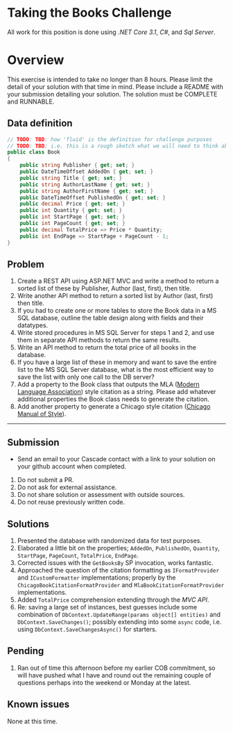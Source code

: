 # Taking the Books Challenge
All work for this position is done using _.NET Core 3.1_, _C#_, and _Sql Server_.

# Overview
This exercise is intended to take no longer than 8 hours. Please limit the detail of your solution with that time in mind.  Please include a README with your submission detailing your solution. The solution must be COMPLETE and RUNNABLE.

## Data definition

```C#
// TODO: TBD: how 'fluid' is the definition for challenge purposes
// TODO: TBD: i.e. this is a rough sketch what we will need to think about and are free to ellaborate, refactor, etc?
public class Book
{
    public string Publisher { get; set; }
    public DateTimeOffset AddedOn { get; set; }
    public string Title { get; set; }
    public string AuthorLastName { get; set; }
    public string AuthorFirstName { get; set; }
    public DateTimeOffset PublishedOn { get; set; }
    public decimal Price { get; set; }
    public int Quantity { get; set; }
    public int StartPage { get; set; }
    public int PageCount { get; set; }
    public decimal TotalPrice => Price * Quantity;
    public int EndPage => StartPage + PageCount - 1;
}
```

## Problem
1. Create a REST API using ASP.NET MVC and write a method to return a sorted list of these by Publisher, Author (last, first), then title.
1. Write another API method to return a sorted list by Author (last, first) then title.
1. If you had to create one or more tables to store the Book data in a MS SQL database, outline the table design along with fields and their datatypes. 
1. Write stored procedures in MS SQL Server for steps 1 and 2, and use them in separate API methods to return the same results.
1. Write an API method to return the total price of all books in the database.
1. If you have a large list of these in memory and want to save the entire list to the MS SQL Server database, what is the most efficient way to save the list with only one call to the DB server?
1. Add a property to the Book class that outputs the MLA ([Modern Language Association](https://images.app.goo.gl/YkFgbSGiPmie9GgWA)) style citation as a string. Please add whatever additional properties the Book class needs to generate the citation.
1. Add another property to generate a Chicago style citation ([Chicago Manual of Style](https://images.app.goo.gl/w3SRpg2ZFsXewdAj7)).

___

## Submission
* Send an email to your Cascade contact with a link to your solution on your github account when completed.

1. Do not submit a PR. 
1. Do not ask for external assistance. 
1. Do not share solution or assessment with outside sources.
1. Do not reuse previously written code.

## Solutions
1. Presented the database with randomized data for test purposes.
1. Elaborated a little bit on the properties; `AddedOn`, `PublishedOn`, `Quantity`, `StartPage`, `PageCount`, `TotalPrice`, `EndPage`.
1. Corrected issues with the `GetBooksBy` SP invocation, works fantastic.
1. Approached the question of the citation formatting as `IFormatProvider` and `ICustomFormatter` implementations; properly by the `ChicagoBookCitationFormatProvider` and `MlaBookCitationFormatProvider` implementations.
1. Added `TotalPrice` comprehension extending through the _MVC API_.
1. Re: saving a large set of instances, best guesses include some combination of `DbContext.UpdateRange(params object[] entities)` and `DbContext.SaveChanges()`; possibly extending into some `async` code, i.e. using `DbContext.SaveChangesAsync()` for starters.

## Pending
1. Ran out of time this afternoon before my earlier COB commitment, so will have pushed what I have and round out the remaining couple of questions perhaps into the weekend or Monday at the latest.

## Known issues
None at this time.